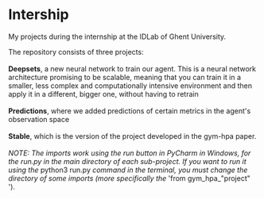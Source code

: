 # Intership
My projects during the internship at the IDLab of Ghent University.

The repository consists of three projects: 
<br><br><b>Deepsets</b>, a new neural network to train our agent. This is a neural network architecture promising to be scalable, meaning that you can train it in a smaller, less complex and computationally intensive environment and then apply it in a different, bigger one, without having to retrain 
<br><br><b>Predictions</b>,  where we added predictions of certain metrics in the agent's observation space
<br><br><b>Stable</b>, which is the version of the project developed in the gym-hpa paper.
<br><br><i>NOTE: The imports work using the run button in PyCharm in Windows, for the run.py in the main directory of each sub-project.
If you want to run it using the </i>python3 run.py<i> command in the
terminal, you must change the directory of some imports (more specifically the </i>'from gym_hpa_"project" ').
